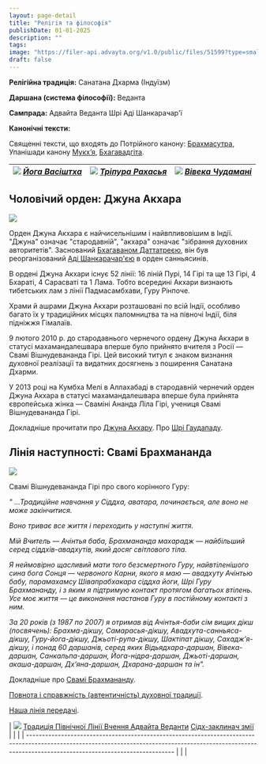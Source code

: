 ```yaml
---
layout: page-detail
title: "Релiгiя та фiлософiя"
publishDate: 01-01-2025
description: ""
tags:
image: "https://filer-api.advayta.org/v1.0/public/files/51599?type=small"
draft: false
---
```


**Релігійна традиція:** Санатана Дхарма (Індуїзм)

**Даршана (система філософії):** Веданта

**Сампрада:** Адвайта Веданта Шрі Аді Шанкарачар'ї

**Канонічні тексти:** 

 Священні тексти, що входять до Потрійного канону: [Брахмасутра](/binaries/file/news/f%5F530.pdf), Упанішади канону [Мукх’я](https://ru.wikipedia.org/wiki/%D0%9C%D1%83%D0%BA%D1%85%D1%8C%D1%8F), [Бхагавадгіта](/binaries/file/news/f%5F498.pdf).

| [![](https://filer-api.advayta.org/v1.0/public/files/51599?type=medium)](/library/svyashchennye-teksty/yoga-vasishtkha/) _[Йога Васіштха](/library/svyashchennye-teksty/yoga-vasishtkha/)_ | [![](https://filer-api.advayta.org/v1.0/public/files/51600?type=medium)](/library/svyashchennye-teksty/tripura-rakhasya/) _[Тріпура Рахасья](/library/svyashchennye-teksty/tripura-rakhasya/)_ | [![](https://filer-api.advayta.org/v1.0/public/files/51613?type=medium)](/library/svyashchennye-teksty/viveka-chudamani/) _[Вівека Чудамані](/library/svyashchennye-teksty/viveka-chudamani/)_ |
| ---------------------------------------------------------------------------------------------------------------------------------------------- | -------------------------------------------------------------------------------------------------------------------------------------------------- | -------------------------------------------------------------------------------------------------------------------------------------------------- |

## 

## Чоловічий орден: Джуна Акхара

  
![](https://filer-api.advayta.org/v1.0/public/files/51614?type=medium) 

  
 Орден Джуна Акхара є найчисельнішим і найвпливовішим в Індії. "Джуна" означає "стародавній", "акхара" означає "зібрання духовних авторитетів". Заснований [Бхагаваном Даттатреєю](/religiya-i-filosofiya/izbrannoe-bozhestvo/), він був реорганізований [Аді Шанкарачар'єю](/religiya-i-filosofiya/shankara/) в орден санньясинів.

 В ордені Джуна Акхари існує 52 лінії: 16 ліній Пурі, 14 Гірі та ще 13 Гірі, 4 Бхараті, 4 Сарасваті та 1 Лама. Тобто всередині Акхари визнають тибетських лам з лінії Падмасамбхави, Гуру Рінпоче.

 Храми й ашрами Джуна Акхари розташовані по всій Індії, особливо багато їх у традиційних місцях паломництва та на півночі Індії, біля підніжжя Гімалаїв.

 9 лютого 2010 р. до стародавнього чернечого ордену Джуна Акхари в статусі махамандалешвара вперше було прийнято вчителя з Росії ― Свамі Вішнудевананда Гірі. Цей високий титул є знаком визнання духовної реалізації та видатних досягнень з поширення Санатана Дхарми.

 У 2013 році на Кумбха Мелі в Аллахабаді в стародавній чернечий орден Джуна Акхара в статусі махамандалешвара вперше була прийнята європейська жінка ― Сваміні Ананда Ліла Гірі, учениця Свамі Вішнудевананда Гірі.

 Докладніше прочитати про [Джуна Акхару](/nasha-traditsiya/orden-dzhuna-akkhara). Про [Шрі Гаудападу](/religiya-i-filosofiya/bogi-i-svyatye-nashey-traditsii/gaudapada/).

###   

## Лінія наступності: Свамі Брахмананда

  
![](https://filer-api.advayta.org/v1.0/public/files/51627?type=medium) 

 Свамі Вішнудевананда Гірі про свого корінного Гуру:

_"_ _…Традиційне навчання у Сіддха, аватара, починається, але воно не може закінчитися._ 

 _Воно триває все життя і переходить у наступні життя._ 

 _Мій Вчитель ― Ачінтья баба, Брахмананда махарадж ― найбільший серед сіддхів-авадхутів, який досяг світлового тіла._ 

 _Я неймовірно щасливий мати того безсмертного Гуру, найвтіленішого сина бога Сонця ― червоного Карни, якого я маю ― авадхуту Ачінтью бабу, парамахамсу Шівапрабхакара сіддха йоги, Шрі Гуру Брахмананду, і з яким я підтримую контакт протягом багатьох втілень. Усе моє життя ― це виконання настанов Гуру в постійному контакті з ним._ 

_За 20 років (з 1987 по 2007) я отримав від Ачінтья-баби сім вищих дікш (посвячень): Брахма-дікшу, Самарасья-дікшу, Авадхута-санньяса-дікшу, Гуру-йога-дікшу, Джьоті-рупа-дікшу, Шактіпат дікшу, Сахадж’я-дікшу, і понад 60 даршанів, серед яких Відьядхара-даршан, Вівека-даршан, Санкальпа-даршан, Йога-нідра-даршан, Джьоті-даршан, акаша-даршан, Дх’яна-даршан, Дхарана-даршан та ін"._ 

 Докладніше про [Свамі Брахмананду](/nasha-traditsiya/sv-avadkhuta-brakhmananda).

[Повнота і справжність (автентичність) духовної традиції](/nasha-traditsiya/polnota-i-podlinnost-autentichnost-dukhovnoy-traditsii/). 

[Наша лінія передачі](/religiya-i-filosofiya/nasha-liniya-peredachi/).

| [![](https://filer-api.advayta.org/v1.0/public/files/51628?type=medium)](/binaries/file/news/f%5F3407.pdf) [Традиція Північної Лінії Вчення Адвайта Веданти](/binaries/file/news/f%5F3407.pdf) [Сідх-заклинач змії](/binaries/file/news/f%5F3497.pdf) |  |  |
| ---------------------------------------------------------------------------------------------------------------------------------------------------------------------------------------------------------- |  |  |
  
  
